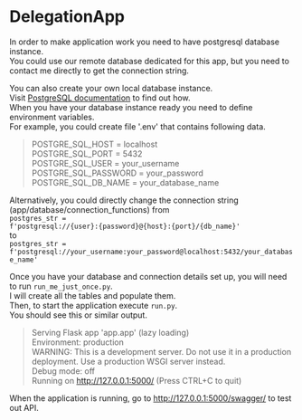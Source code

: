 # DelegationApp
In order to make application work you need to have postgresql database instance.<br>
You could use our remote database dedicated for this app, but you need to contact me directly to get the connection string.

You can also create your own local database instance.<br>
Visit [PostgreSQL documentation](https://www.postgresql.org/docs/current/) to find out how.<br>
When you have your database instance ready you need to define environment variables.<br>
For example, you could create file '.env' that contains following data.
>POSTGRE_SQL_HOST = localhost<br>
>POSTGRE_SQL_PORT = 5432<br>
>POSTGRE_SQL_USER = your_username<br>
>POSTGRE_SQL_PASSWORD = your_password<br>
>POSTGRE_SQL_DB_NAME = your_database_name

Alternatively, you could directly change the connection string (app/database/connection_functions) from<br> 
<code>postgres_str = f'postgresql://{user}:{password}@{host}:{port}/{db_name}'</code><br>
to<br>
<code>postgres_str = f'postgresql://your_username:your_password@localhost:5432/your_database_name'</code>

Once you have your database and connection details set up, you will need to run <code>run_me_just_once.py</code>.<br>
I will create all the tables and populate them.<br>
Then, to start the application execute <code>run.py</code>.<br>
You should see this or similar output.
> Serving Flask app 'app.app' (lazy loading)<br>
Environment: production<br>
WARNING: This is a development server. Do not use it in a production deployment.
Use a production WSGI server instead.<br>
Debug mode: off<br>
Running on http://127.0.0.1:5000/ (Press CTRL+C to quit)

When the application is running, go to http://127.0.0.1:5000/swagger/ to test out API.